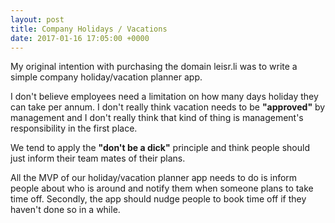 ```yaml
---
layout: post
title: Company Holidays / Vacations
date: 2017-01-16 17:05:00 +0000
---
```


My original intention with purchasing the domain leisr.li was to write a simple company holiday/vacation planner app.

I don't believe employees need a limitation on how many days holiday they can take per annum. I don't really think vacation needs to be **"approved"** by management and I don't really think that kind of thing is management's responsibility in the first place.

We tend to apply the **"don't be a dick"** principle and think people should just inform their team mates of their plans.

All the MVP of our holiday/vacation planner app needs to do is inform people about who is around and notify them when someone plans to take time off. Secondly, the app should nudge people to book time off if they haven't done so in a while.
